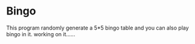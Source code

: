 # Bingo
This program randomly generate a 5*5 bingo table and you can also play bingo in it.
working on it......
